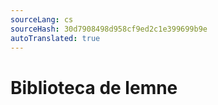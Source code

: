 ```yaml
---
sourceLang: cs
sourceHash: 30d7908498d958cf9ed2c1e399699b9e
autoTranslated: true
---
```


# Biblioteca de lemne
